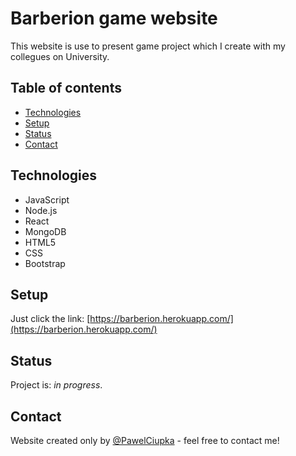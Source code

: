 # Barberion game website
This website is use to present game project which I create with my collegues on University.

## Table of contents
* [Technologies](#technologies)
* [Setup](#setup)
* [Status](#status)
* [Contact](#contact)

## Technologies
* JavaScript
* Node.js
* React
* MongoDB
* HTML5
* CSS
* Bootstrap

## Setup
Just click the link: [https://barberion.herokuapp.com/](https://barberion.herokuapp.com/)

## Status
Project is:  _in progress_.

## Contact
Website created only by [@PawelCiupka](http://pawel-ciupka.pl/pages/contact.html) - feel free to contact me!
